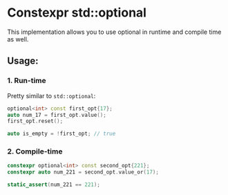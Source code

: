 # Constexpr std::optional
This implementation allows you to use optional in runtime and compile time as well.

## Usage:
### 1. Run-time
Pretty similar to `std::optional`:
```cpp
optional<int> const first_opt{17};
auto num_17 = first_opt.value();
first_opt.reset(); 

auto is_empty = !first_opt; // true
```

### 2. Compile-time
```cpp
constexpr optional<int> const second_opt{221};
constexpr auto num_221 = second_opt.value_or(17);

static_assert(num_221 == 221);
```